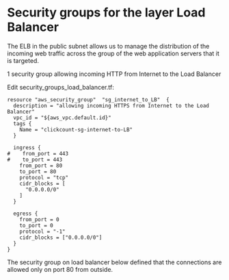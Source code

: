 # Security groups for the layer Load Balancer

The ELB in the public subnet allows us to manage 
the distribution of the incoming web traffic across the group of the web application servers that it is targeted.

1 security group allowing incoming HTTP from Internet to the Load Balancer


Edit security_groups_load_balancer.tf:
```console
resource "aws_security_group"  "sg_internet_to_LB"  {
  description = "allowing incoming HTTPS from Internet to the Load Balancer"
  vpc_id = "${aws_vpc.default.id}"
  tags {
    Name = "clickcount-sg-internet-to-LB"
  }
  
  ingress {
#    from_port = 443
#    to_port = 443  
    from_port = 80
    to_port = 80
    protocol = "tcp"
    cidr_blocks = [
      "0.0.0.0/0"
    ]
  }
  
  egress {
    from_port = 0
    to_port = 0
    protocol = "-1"
    cidr_blocks = ["0.0.0.0/0"]
  }
}

```

The security group on load balancer below defined that the connections are allowed only on port 80 from outside.
